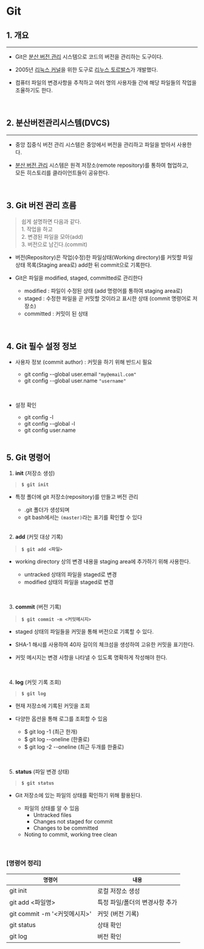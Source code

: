 # **Git**

## **1. 개요**
---
* Git은 [분산 버전 관리](https://ko.wikipedia.org/wiki/%EB%B6%84%EC%82%B0_%EB%B2%84%EC%A0%84_%EA%B4%80%EB%A6%AC) 시스템으로 코드의 버전을 관리하는 도구이다.

* 2005년 [리눅스 커널](https://ko.wikipedia.org/wiki/%EB%A6%AC%EB%88%85%EC%8A%A4_%EC%BB%A4%EB%84%90)을 위한 도구로 [리누스 토르발스](https://ko.wikipedia.org/wiki/%EB%A6%AC%EB%88%84%EC%8A%A4_%ED%86%A0%EB%A5%B4%EB%B0%9C%EC%8A%A4)가 개발했다.

* 컴퓨터 파일의 변경사항을 추적하고 여러 명의 사용자들 간에 해당 파일들의 작업을 조율하기도 한다.

<br>

## **2. 분산버전관리시스템(DVCS)**
---
* 중앙 집중식 버전 관리 시스템은 중앙에서 버전을 관리하고 파일을 받아서 사용한다.

* [분산 버전 관리](https://ko.wikipedia.org/wiki/%EB%B6%84%EC%82%B0_%EB%B2%84%EC%A0%84_%EA%B4%80%EB%A6%AC) 시스템은 원격 저장소(remote repository)를 통하여 협업하고, <br>모든 히스토리를 클라이언트들이 공유한다.

<br>

## **3. Git 버전 관리 흐름**

> 쉽게 설명하면 다음과 같다. <br> 1. 작업을 하고 <br> 2. 변경된 파일을 모아(add) <br> 3. 버전으로 남긴다.(commit)
* 버전(Repository)은 작업(수정)한 파일상태(Working directory)를 커밋할 파일 상태 목록(Staging area로) add한 뒤 commit으로 기록한다.

* Git은 파일을  modified, staged, committed로 관리한다

  * modified : 파일이 수정된 상태 (add 명령어를 통하여 staging area로)
  * staged : 수정한 파일을 곧 커밋할 것이라고 표시한 상태 (commit 명령어로 저장소)
  * committed : 커밋이 된 상태

<br>

## **4. Git 필수 설정 정보**

* 사용자 정보 (commit author) : 커밋을 하기 위해 반드시 필요

  * git config --global user.email `"my@email.com"`
  * git config --global user.name `"username"`

<br>

* 설정 확인

  * git config -l
  * git config --global -l
  * git config user.name

  <br>

## **5. Git 명령어**

1. **init** (저장소 생성) 

> **`$ git init`**
* 특정 폴더에 git 저장소(repository)를 만들고 버전 관리

  * .git 폴더가 생성되며
  * git bash에서는 `(master)`라는 표기를 확인할 수 있다

  <br>

2. **add** (커밋 대상 기록) 
> **`$ git add <파일>`**
* working directory 상의 변경 내용을 staging area에 추가하기 위해 사용한다.

  * untracked 상태의 파일을 staged로 변경
  * modified 상태의 파일을 staged로 변경

<br>

3. **commit** (버전 기록)
> **`$ git commit -m <커밋메시지>`**
* staged 상태의 파일들을 커밋을 통해 버전으로 기록할 수 있다.

* SHA-1 해시를 사용하여 40자 길이의 체크섬을 생성하여 고유한 커밋을 표기한다.

* 커밋 메시지는 변경 사항을 나타낼 수 있도록 명확하게 작성해야 한다.


<br>

4. **log** (커밋 기록 조회)
> **`$ git log`**
* 현재 저장소에 기록된 커밋을 조회

* 다양한 옵션을 통해 로그를 조회할 수 있음
  * $ git log -1 (최근 한개)
  * $ git log --oneline (한줄로)
  * $ git log -2 --oneline (최근 두개를 한줄로)

<br>

5. **status** (파일 변경 상태)
> **`$ git status`**

* Git 저장소에 있는 파일의 상태를 확인하기 위해 활용된다.

  * 파일의 상태를 알 수 있음
    * Untracked files
    * Changes not staged for commit
    * Changes to be committed
  * Noting to commit, working tree clean

<br>

### **[명령어 정리]**
  
| **`명령어`** | **`내용`** |
| ----------- | ----------- |
| git init | 로컬 저장소 생성 |
| git add <파일명> | 특정 파일/폴더의 변경사항 추가 |
| git commit -m '<커밋메시지>' | 커밋 (버전 기록) |
| git status | 상태 확인 |
| git log | 버전 확인 |